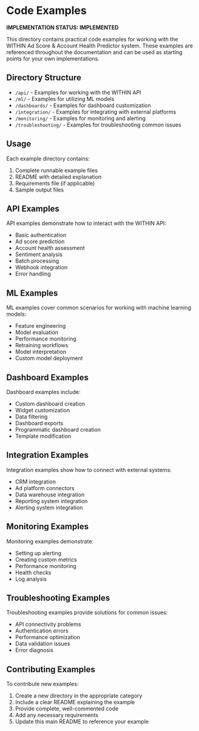 # Code Examples

**IMPLEMENTATION STATUS: IMPLEMENTED**


This directory contains practical code examples for working with the WITHIN Ad Score & Account Health Predictor system. These examples are referenced throughout the documentation and can be used as starting points for your own implementations.

## Directory Structure

- `/api/` - Examples for working with the WITHIN API
- `/ml/` - Examples for utilizing ML models
- `/dashboards/` - Examples for dashboard customization
- `/integration/` - Examples for integrating with external platforms
- `/monitoring/` - Examples for monitoring and alerting
- `/troubleshooting/` - Examples for troubleshooting common issues

## Usage

Each example directory contains:

1. Complete runnable example files
2. README with detailed explanation
3. Requirements file (if applicable)
4. Sample output files

## API Examples

API examples demonstrate how to interact with the WITHIN API:

- Basic authentication
- Ad score prediction
- Account health assessment
- Sentiment analysis
- Batch processing
- Webhook integration
- Error handling

## ML Examples

ML examples cover common scenarios for working with machine learning models:

- Feature engineering
- Model evaluation
- Performance monitoring
- Retraining workflows
- Model interpretation
- Custom model deployment

## Dashboard Examples

Dashboard examples include:

- Custom dashboard creation
- Widget customization
- Data filtering
- Dashboard exports
- Programmatic dashboard creation
- Template modification

## Integration Examples

Integration examples show how to connect with external systems:

- CRM integration
- Ad platform connectors
- Data warehouse integration
- Reporting system integration
- Alerting system integration

## Monitoring Examples

Monitoring examples demonstrate:

- Setting up alerting
- Creating custom metrics
- Performance monitoring
- Health checks
- Log analysis

## Troubleshooting Examples

Troubleshooting examples provide solutions for common issues:

- API connectivity problems
- Authentication errors
- Performance optimization
- Data validation issues
- Error diagnosis

## Contributing Examples

To contribute new examples:

1. Create a new directory in the appropriate category
2. Include a clear README explaining the example
3. Provide complete, well-commented code
4. Add any necessary requirements
5. Update this main README to reference your example 